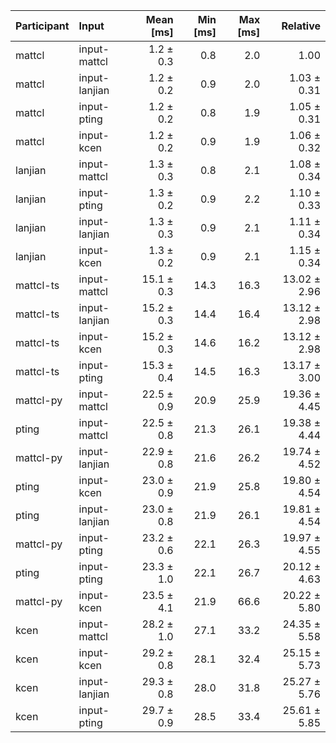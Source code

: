 | Participant | Input | Mean [ms] | Min [ms] | Max [ms] | Relative |
|:---|:---|---:|---:|---:|---:|
| mattcl | input-mattcl | 1.2 ± 0.3 | 0.8 | 2.0 | 1.00 |
| mattcl | input-lanjian | 1.2 ± 0.2 | 0.9 | 2.0 | 1.03 ± 0.31 |
| mattcl | input-pting | 1.2 ± 0.2 | 0.8 | 1.9 | 1.05 ± 0.31 |
| mattcl | input-kcen | 1.2 ± 0.2 | 0.9 | 1.9 | 1.06 ± 0.32 |
| lanjian | input-mattcl | 1.3 ± 0.3 | 0.8 | 2.1 | 1.08 ± 0.34 |
| lanjian | input-pting | 1.3 ± 0.2 | 0.9 | 2.2 | 1.10 ± 0.33 |
| lanjian | input-lanjian | 1.3 ± 0.3 | 0.9 | 2.1 | 1.11 ± 0.34 |
| lanjian | input-kcen | 1.3 ± 0.2 | 0.9 | 2.1 | 1.15 ± 0.34 |
| mattcl-ts | input-mattcl | 15.1 ± 0.3 | 14.3 | 16.3 | 13.02 ± 2.96 |
| mattcl-ts | input-lanjian | 15.2 ± 0.3 | 14.4 | 16.4 | 13.12 ± 2.98 |
| mattcl-ts | input-kcen | 15.2 ± 0.3 | 14.6 | 16.2 | 13.12 ± 2.98 |
| mattcl-ts | input-pting | 15.3 ± 0.4 | 14.5 | 16.3 | 13.17 ± 3.00 |
| mattcl-py | input-mattcl | 22.5 ± 0.9 | 20.9 | 25.9 | 19.36 ± 4.45 |
| pting | input-mattcl | 22.5 ± 0.8 | 21.3 | 26.1 | 19.38 ± 4.44 |
| mattcl-py | input-lanjian | 22.9 ± 0.8 | 21.6 | 26.2 | 19.74 ± 4.52 |
| pting | input-kcen | 23.0 ± 0.9 | 21.9 | 25.8 | 19.80 ± 4.54 |
| pting | input-lanjian | 23.0 ± 0.8 | 21.9 | 26.1 | 19.81 ± 4.54 |
| mattcl-py | input-pting | 23.2 ± 0.6 | 22.1 | 26.3 | 19.97 ± 4.55 |
| pting | input-pting | 23.3 ± 1.0 | 22.1 | 26.7 | 20.12 ± 4.63 |
| mattcl-py | input-kcen | 23.5 ± 4.1 | 21.9 | 66.6 | 20.22 ± 5.80 |
| kcen | input-mattcl | 28.2 ± 1.0 | 27.1 | 33.2 | 24.35 ± 5.58 |
| kcen | input-kcen | 29.2 ± 0.8 | 28.1 | 32.4 | 25.15 ± 5.73 |
| kcen | input-lanjian | 29.3 ± 0.8 | 28.0 | 31.8 | 25.27 ± 5.76 |
| kcen | input-pting | 29.7 ± 0.9 | 28.5 | 33.4 | 25.61 ± 5.85 |
